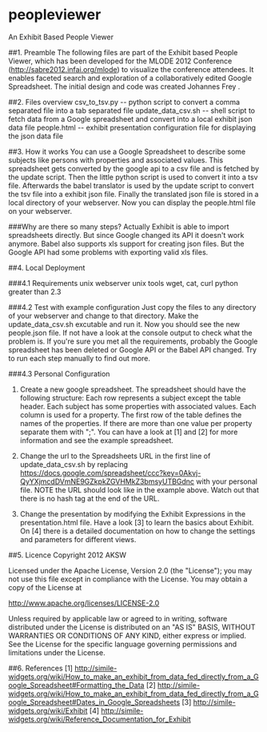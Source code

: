peopleviewer
============

An Exhibit Based People Viewer


##1. Preamble
The following files are part of the Exhibit based People Viewer, which has been developed for the MLODE 2012 Conference (http://sabre2012.infai.org/mlode) to visualize the conference attendees. 
It enables faceted search and exploration of a collaboratively edited Google Spreadsheet. The initial design and code was created Johannes Frey .

##2. Files overview
csv_to_tsv.py 		-- python script to convert a comma separated file into a tab separated file
update_data_csv.sh	-- shell script to fetch data from a Google spreadsheet and convert into a local exhibit json data file
people.html			-- exhibit presentation configuration file for displaying the json data file

##3. How it works
You can use a Google Spreadsheet to describe some subjects like persons with properties and associated values. This spreadsheet
gets converted by the google api to a csv file and is fetched by the update script. Then the little python script is used to
convert it into a tsv file. Afterwards the babel translator is used by the update script to convert the tsv file into a exhibit json file.
Finally the translated json file is stored in a local directory of your webserver. Now you can display the people.html file on your webserver.

###Why are there so many steps?
Actually Exhibit is able to import spreadsheets directly. But since Google changed its API it doesn't work anymore.
Babel also supports xls support for creating json files. But the Google API had some problems with exporting valid xls files.

##4. Local Deployment

###4.1 Requirements
unix webserver
unix tools wget, cat, curl
python greater than 2.3

###4.2 Test with example configuration
Just copy the files to any directory of your webserver and change to that directory. Make the update_data_csv.sh excutable and run it.
Now you should see the new people.json file. If not have a look at the console output to check what the problem is. If you're sure you met
all the requirements, probably the Google spreadsheet has been deleted or Google API or the Babel API changed. Try to run each step manually
to find out more.

###4.3 Personal Configuration
1. Create a new google spreadsheet. The spreadsheet should have the following structure: Each row represents a subject except the table header. 
Each subject has some properties with associated values. Each column is used for a property. The first row of the table defines the names of 
the properties. If there are more than one value per property separate them with ";". 
You can have a look at [1] and [2] for more information and see the example spreadsheet.

2. Change the url to the Spreadsheets URL in the first line of update_data_csv.sh by replacing 
https://docs.google.com/spreadsheet/ccc?key=0Akvj-QyYXjmcdDVmNE9GZkpkZGVHMkZ3bmsyUTBGdnc with your personal file. 
NOTE the URL should look like in the example above. Watch out that there is no hash tag at the end of the URL.	

3. Change the presentation by modifying the Exhibit Expressions in the presentation.html file. 
Have a look [3] to learn the basics about Exhibit. On [4] there is a detailed documentation on how to change the settings and parameters for different views.
	
##5. Licence
Copyright 2012 AKSW

Licensed under the Apache License, Version 2.0 (the "License");
you may not use this file except in compliance with the License.
You may obtain a copy of the License at

http://www.apache.org/licenses/LICENSE-2.0

Unless required by applicable law or agreed to in writing, software
distributed under the License is distributed on an "AS IS" BASIS,
WITHOUT WARRANTIES OR CONDITIONS OF ANY KIND, either express or implied.
See the License for the specific language governing permissions and
limitations under the License.

		
##6. References
[1]	http://simile-widgets.org/wiki/How_to_make_an_exhibit_from_data_fed_directly_from_a_Google_Spreadsheet#Formatting_the_Data
[2]	http://simile-widgets.org/wiki/How_to_make_an_exhibit_from_data_fed_directly_from_a_Google_Spreadsheet#Dates_in_Google_Spreadsheets
[3]	http://simile-widgets.org/wiki/Exhibit
[4]	http://simile-widgets.org/wiki/Reference_Documentation_for_Exhibit


